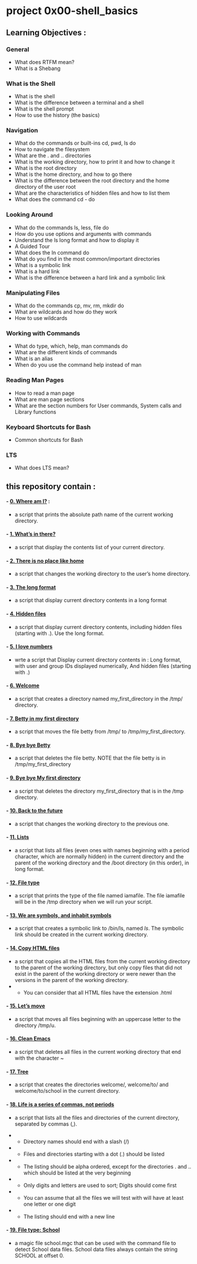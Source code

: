 # project 0x00-shell_basics
## Learning Objectives :
### General
- What does RTFM mean?
- What is a Shebang
### What is the Shell
- What is the shell
- What is the difference between a terminal and a shell
- What is the shell prompt
- How to use the history (the basics)
### Navigation
- What do the commands or built-ins cd, pwd, ls do
- How to navigate the filesystem
- What are the . and .. directories
- What is the working directory, how to print it and how to change it
- What is the root directory
- What is the home directory, and how to go there
- What is the difference between the root directory and the home directory of the user root
- What are the characteristics of hidden files and how to list them
- What does the command cd - do
### Looking Around
- What do the commands ls, less, file do
- How do you use options and arguments with commands
- Understand the ls long format and how to display it
- A Guided Tour
- What does the ln command do
- What do you find in the most common/important directories
- What is a symbolic link
- What is a hard link
- What is the difference between a hard link and a symbolic link
### Manipulating Files
- What do the commands cp, mv, rm, mkdir do
- What are wildcards and how do they work
- How to use wildcards
### Working with Commands
- What do type, which, help, man commands do
- What are the different kinds of commands
- What is an alias
- When do you use the command help instead of man
### Reading Man Pages
- How to read a man page
- What are man page sections
- What are the section numbers for User commands, System calls and Library functions
### Keyboard Shortcuts for Bash
- Common shortcuts for Bash
### LTS
- What does LTS mean?
## this repository contain :
#### - [0. Where am I?](https://github.com/saiss-ahmed/alx-system_engineering-devops/blob/main/0x00-shell_basics/0-current_working_directory) :
 - a script that prints the absolute path name of the current working directory.

  
#### - [1. What’s in there?](https://github.com/kazdarihamza/alx-system_engineering-devops/blob/main/0x00-shell_basics/1-listit)
 - a script that display the contents list of your current directory.
#### - [2. There is no place like home](https://github.com/kazdarihamza/alx-system_engineering-devops/blob/main/0x00-shell_basics/2-bring_me_home)
 -  a script that changes the working directory to the user’s home directory.
#### - [3. The long format](https://github.com/kazdarihamza/alx-system_engineering-devops/blob/main/0x00-shell_basics/3-listfiles)
 - a script that display current directory contents in a long format
#### - [4. Hidden files](https://github.com/kazdarihamza/alx-system_engineering-devops/blob/main/0x00-shell_basics/4-listmorefiles)
 - a script that display current directory contents, including hidden files (starting with .). Use the long format.
#### - [5. I love numbers](https://github.com/kazdarihamza/alx-system_engineering-devops/blob/main/0x00-shell_basics/5-listfilesdigitonly)
 - wrte a script that Display current directory contents in :
    Long format,
    with user and group IDs displayed numerically,
    And hidden files (starting with .)
#### - [6. Welcome](https://github.com/kazdarihamza/alx-system_engineering-devops/blob/main/0x00-shell_basics/6-firstdirectory)
- a script that creates a directory named my_first_directory in the /tmp/ directory.
#### - [7. Betty in my first directory](https://github.com/kazdarihamza/alx-system_engineering-devops/blob/main/0x00-shell_basics/7-movethatfile)
 - a script that moves the file betty from /tmp/ to /tmp/my_first_directory.
#### - [8. Bye bye Betty](https://github.com/kazdarihamza/alx-system_engineering-devops/blob/main/0x00-shell_basics/8-firstdelete)
 - a script that deletes the file betty. NOTE that the file betty is in /tmp/my_first_directory
#### - [9. Bye bye My first directory](https://github.com/kazdarihamza/alx-system_engineering-devops/blob/main/0x00-shell_basics/9-firstdirdeletion)
 - a script that deletes the directory my_first_directory that is in the /tmp directory.
#### - [10. Back to the future](https://github.com/kazdarihamza/alx-system_engineering-devops/blob/main/0x00-shell_basics/10-back)
 -  a script that changes the working directory to the previous one.
#### - [11. Lists](https://github.com/kazdarihamza/alx-system_engineering-devops/blob/main/0x00-shell_basics/11-lists)
 - a script that lists all files (even ones with names beginning with a period character, which are normally hidden) in the current directory and the parent of the working directory and the /boot directory (in this order), in long format.
#### - [12. File type](https://github.com/kazdarihamza/alx-system_engineering-devops/blob/main/0x00-shell_basics/12-file_type)
 - a script that prints the type of the file named iamafile. The file iamafile will be in the /tmp directory when we will run your script.
#### - [13. We are symbols, and inhabit symbols](https://github.com/kazdarihamza/alx-system_engineering-devops/blob/main/0x00-shell_basics/13-symbolic_link)
 - a script that creates a symbolic link to /bin/ls, named _ls_. The symbolic link should be created in the current working directory.
#### - [14. Copy HTML files](https://github.com/kazdarihamza/alx-system_engineering-devops/blob/main/0x00-shell_basics/14-copy_html)
 - a script that copies all the HTML files from the current working directory to the parent of the working directory, but only copy files that did not exist in the parent of the working directory or were newer than the versions in the parent of the working directory.
 - - You can consider that all HTML files have the extension .html
#### - [15. Let’s move](https://github.com/kazdarihamza/alx-system_engineering-devops/blob/main/0x00-shell_basics/100-lets_move)
 - a script that moves all files beginning with an uppercase letter to the directory /tmp/u.
#### - [16. Clean Emacs](https://github.com/kazdarihamza/alx-system_engineering-devops/blob/main/0x00-shell_basics/101-clean_emacs)
 - a script that deletes all files in the current working directory that end with the character ~
#### - [17. Tree](https://github.com/kazdarihamza/alx-system_engineering-devops/blob/main/0x00-shell_basics/102-tree)
 -  a script that creates the directories welcome/, welcome/to/ and welcome/to/school in the current directory.
#### - [18. Life is a series of commas, not periods](https://github.com/kazdarihamza/alx-system_engineering-devops/blob/main/0x00-shell_basics/103-commas)
 -  a script that lists all the files and directories of the current directory, separated by commas (,).

- - Directory names should end with a slash (/)
- - Files and directories starting with a dot (.) should be listed
- - The listing should be alpha ordered, except for the directories . and .. which should be listed at the very beginning
- - Only digits and letters are used to sort; Digits should come first
- - You can assume that all the files we will test with will have at least one letter or one digit
- - The listing should end with a new line
#### - [19. File type: School](https://github.com/kazdarihamza/alx-system_engineering-devops/blob/main/0x00-shell_basics/school.mgc)
 - a magic file school.mgc that can be used with the command file to detect School data files. School data files always contain the string SCHOOL at offset 0.
